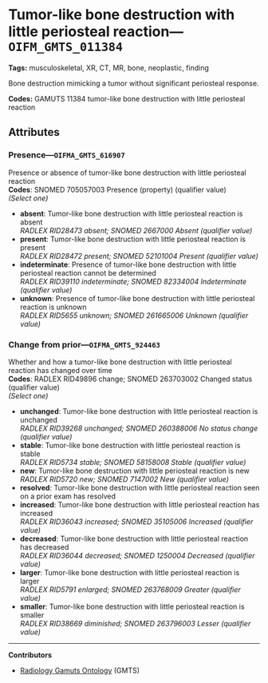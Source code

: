 # Tumor-like bone destruction with little periosteal reaction—`OIFM_GMTS_011384`

**Tags:** musculoskeletal, XR, CT, MR, bone, neoplastic, finding

Bone destruction mimicking a tumor without significant periosteal response.

**Codes:** GAMUTS 11384 tumor-like bone destruction with little periosteal reaction

## Attributes

### Presence—`OIFMA_GMTS_616907`

Presence or absence of tumor-like bone destruction with little periosteal reaction  
**Codes**: SNOMED 705057003 Presence (property) (qualifier value)  
*(Select one)*

- **absent**: Tumor-like bone destruction with little periosteal reaction is absent  
_RADLEX RID28473 absent; SNOMED 2667000 Absent (qualifier value)_
- **present**: Tumor-like bone destruction with little periosteal reaction is present  
_RADLEX RID28472 present; SNOMED 52101004 Present (qualifier value)_
- **indeterminate**: Presence of tumor-like bone destruction with little periosteal reaction cannot be determined  
_RADLEX RID39110 indeterminate; SNOMED 82334004 Indeterminate (qualifier value)_
- **unknown**: Presence of tumor-like bone destruction with little periosteal reaction is unknown  
_RADLEX RID5655 unknown; SNOMED 261665006 Unknown (qualifier value)_

### Change from prior—`OIFMA_GMTS_924463`

Whether and how a tumor-like bone destruction with little periosteal reaction has changed over time  
**Codes**: RADLEX RID49896 change; SNOMED 263703002 Changed status (qualifier value)  
*(Select one)*

- **unchanged**: Tumor-like bone destruction with little periosteal reaction is unchanged  
_RADLEX RID39268 unchanged; SNOMED 260388006 No status change (qualifier value)_
- **stable**: Tumor-like bone destruction with little periosteal reaction is stable  
_RADLEX RID5734 stable; SNOMED 58158008 Stable (qualifier value)_
- **new**: Tumor-like bone destruction with little periosteal reaction is new  
_RADLEX RID5720 new; SNOMED 7147002 New (qualifier value)_
- **resolved**: Tumor-like bone destruction with little periosteal reaction seen on a prior exam has resolved  
- **increased**: Tumor-like bone destruction with little periosteal reaction has increased  
_RADLEX RID36043 increased; SNOMED 35105006 Increased (qualifier value)_
- **decreased**: Tumor-like bone destruction with little periosteal reaction has decreased  
_RADLEX RID36044 decreased; SNOMED 1250004 Decreased (qualifier value)_
- **larger**: Tumor-like bone destruction with little periosteal reaction is larger  
_RADLEX RID5791 enlarged; SNOMED 263768009 Greater (qualifier value)_
- **smaller**: Tumor-like bone destruction with little periosteal reaction is smaller  
_RADLEX RID38669 diminished; SNOMED 263796003 Lesser (qualifier value)_

---

**Contributors**

- [Radiology Gamuts Ontology](https://gamuts.net/) (GMTS)